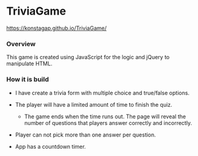 # TriviaGame
https://konstagap.github.io/TriviaGame/

### Overview

This game is created using JavaScript for the logic and jQuery to manipulate HTML.

### How it is build

* I have create a trivia form with multiple choice and true/false options.

* The player will have a limited amount of time to finish the quiz. 

  * The game ends when the time runs out. The page will reveal the number of questions that players answer correctly and incorrectly.

* Player can not pick more than one answer per question.

* App has a countdown timer.

